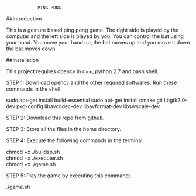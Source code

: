                 PING-PONG

##Introduction

This is a gesture based ping pong game. The right side is played by the computer and the left side is played by you.
You can control the bat using your hand. You move your hand up, the bat moves up and you move it down the bat moves down.

##Installation

This project requires opencv in c++, python 2.7 and bash shell.

STEP 1: Download opencv and the other required softwares. Run these commands in the shell.

sudo apt-get install build-essential
sudo apt-get install cmake git libgtk2.0-dev pkg-config libavcodec-dev libavformat-dev libswscale-dev

STEP 2: Download this repo from github.

STEP 3: Store all the files in the home directory.

STEP 4: Execute the following commands in the terminal:

chmod +x ./buildsp.sh   
chmod +x ./executer.sh  
chmod +x ./game.sh

STEP 5: Play the game by executing this command;

./game.sh
